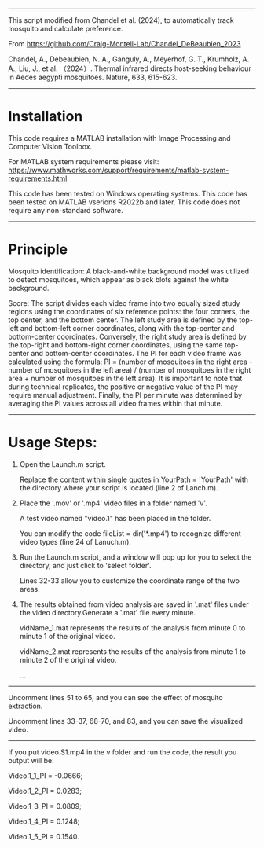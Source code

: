 --------------------------------------------
This script modified from Chandel et al. (2024), to automatically track mosquito and calculate preference.

From https://github.com/Craig-Montell-Lab/Chandel_DeBeaubien_2023

Chandel, A., Debeaubien, N. A., Ganguly, A., Meyerhof, G. T., Krumholz, A. A., Liu, J., et al. （2024）. Thermal infrared directs host-seeking behaviour in Aedes aegypti mosquitoes. Nature, 633, 615-623.

--------------------------------------------
# Installation

This code requires a MATLAB installation with Image Processing and Computer Vision Toolbox.

For MATLAB system requirements please visit: https://www.mathworks.com/support/requirements/matlab-system-requirements.html

This code has been tested on Windows operating systems.  This code has been tested on MATLAB vserions R2022b and later.  This code does not require any non-standard software.

--------------------------------------------
# Principle

Mosquito identification: A black-and-white background model was utilized to detect mosquitoes, which appear as black blots against the white background.

Score: The script divides each video frame into two equally sized study regions using the coordinates of six reference points: the four corners, the top center, and the bottom center. The left study area is defined by the top-left and bottom-left corner coordinates, along with the top-center and bottom-center coordinates.  Conversely, the right study area is defined by the top-right and bottom-right corner coordinates, using the same top-center and bottom-center coordinates. The PI for each video frame was calculated using the formula: PI = (number of mosquitoes in the right area - number of mosquitoes in the left area) / (number of mosquitoes in the right area + number of mosquitoes in the left area).  It is important to note that during technical replicates, the positive or negative value of the PI may require manual adjustment.  Finally, the PI per minute was determined by averaging the PI values across all video frames within that minute.

--------------------------------------------
# Usage Steps:
1. Open the Launch.m script.

    Replace the content within single quotes in YourPath = 'YourPath' with the directory where your script is located (line 2 of Lanch.m).

2. Place the '.mov' or '.mp4' video files in a folder named 'v'.

    A test video named "video.1" has been placed in the folder.

    You can modify the code fileList = dir('*.mp4') to recognize different video types (line 24 of Lanuch.m).

3. Run the Launch.m script, and a window will pop up for you to select the directory, and just click to 'select folder'.

    Lines 32-33 allow you to customize the coordinate range of the two areas.

4. The results obtained from video analysis are saved in '.mat' files under the video directory.Generate a '.mat' file every minute.
   
    vidName_1.mat represents the results of the analysis from minute 0 to minute 1 of the original video.

    vidName_2.mat represents the results of the analysis from minute 1 to minute 2 of the original video.
   
    ...

--------------------------------------------
Uncomment lines 51 to 65, and you can see the effect of mosquito extraction.

Uncomment lines 33-37, 68-70, and 83, and you can save the visualized video.

--------------------------------------------
If you put video.S1.mp4 in the v folder and run the code, the result you output will be:

Video.1_1_PI = -0.0666;

Video.1_2_PI = 0.0283;

Video.1_3_PI = 0.0809;

Video.1_4_PI = 0.1248;

Video.1_5_PI = 0.1540.
